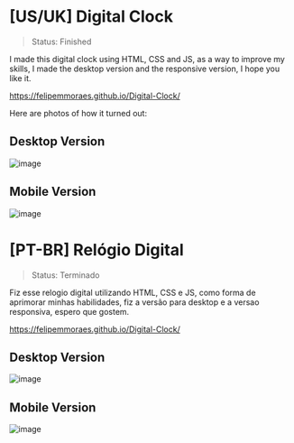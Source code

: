 # [US/UK] Digital Clock

>Status: Finished 

I made this digital clock using HTML, CSS and JS, as a way to improve my skills, I made the desktop version and the responsive version, I hope you like it.

https://felipemmoraes.github.io/Digital-Clock/

Here are photos of how it turned out:

## Desktop Version
![image](https://user-images.githubusercontent.com/94074894/161605591-4a105213-802f-4af5-8635-9d9435c62d48.png)

## Mobile Version
![image](https://user-images.githubusercontent.com/94074894/161605744-894c8663-f1ef-428c-9391-cc8d443d76d4.png)


# [PT-BR] Relógio Digital

>Status: Terminado

Fiz esse relogio digital utilizando HTML, CSS e JS, como forma de aprimorar minhas habilidades, fiz a versão para desktop e a versao responsiva, espero que gostem.

https://felipemmoraes.github.io/Digital-Clock/

## Desktop Version
![image](https://user-images.githubusercontent.com/94074894/161605591-4a105213-802f-4af5-8635-9d9435c62d48.png)


## Mobile Version
![image](https://user-images.githubusercontent.com/94074894/161605744-894c8663-f1ef-428c-9391-cc8d443d76d4.png)

